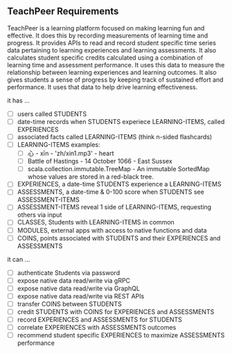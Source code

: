 <h2>TeachPeer Requirements</h2>

<p>TeachPeer is a learning platform focused on making learning fun and effective. It does this by recording measurements of learning time and progress. It provides APIs to read and record student specific time series data pertaining to learning experiences and learning assessments. It also calculates student specific credits calculated using a combination of learning time and assessment performance. It uses this data to measure the relationship between learning experiences and learning outcomes. It also gives students a sense of progress by keeping track of sustained effort and performance. It uses that data to help drive learning effectiveness.</p>

it has ...
- [ ] users called STUDENTS
- [ ] date-time records when STUDENTS experiece LEARNING-ITEMS, called EXPERIENCES
- [ ] associated facts called LEARNING-ITEMS (think n-sided flashcards)
- [ ] LEARNING-ITEMS examples:
  - [ ] 心 - xīn - 'zh/xin1.mp3' - heart
  - [ ] Battle of Hastings - 14 October 1066 - East Sussex
  - [ ] scala.collection.immutable.TreeMap - An immutable SortedMap whose values are stored in a red-black tree.
- [ ] EXPERIENCES, a date-time STUDENTS experience a LEARNING-ITEMS
- [ ] ASSESSMENTS, a date-time & 0-100 score when STUDENTS see ASSESSMENT-ITEMS
- [ ] ASSESSMENT-ITEMS reveal 1 side of LEARNING-ITEMS, requesting others via input
- [ ] CLASSES, Students with LEARNING-ITEMS in common
- [ ] MODULES, external apps with access to native functions and data
- [ ] COINS, points associated with STUDENTS and their EXPERIENCES and ASSESSMENTS

it can ...
- [ ] authenticate Students via password
- [ ] expose native data read/write via gRPC
- [ ] expose native data read/write via GraphQL
- [ ] expose native data read/write via REST APIs
- [ ] transfer COINS between STUDENTS
- [ ] credit STUDENTS with COINS for EXPERIENCES and ASSESSMENTS
- [ ] record EXPERIENCES and ASSESSMENTS for STUDENTS
- [ ] correlate EXPERIENCES with ASSESSMENTS outcomes
- [ ] recommend student specific EXPERIENCES to maximize ASSESSMENTS performance
